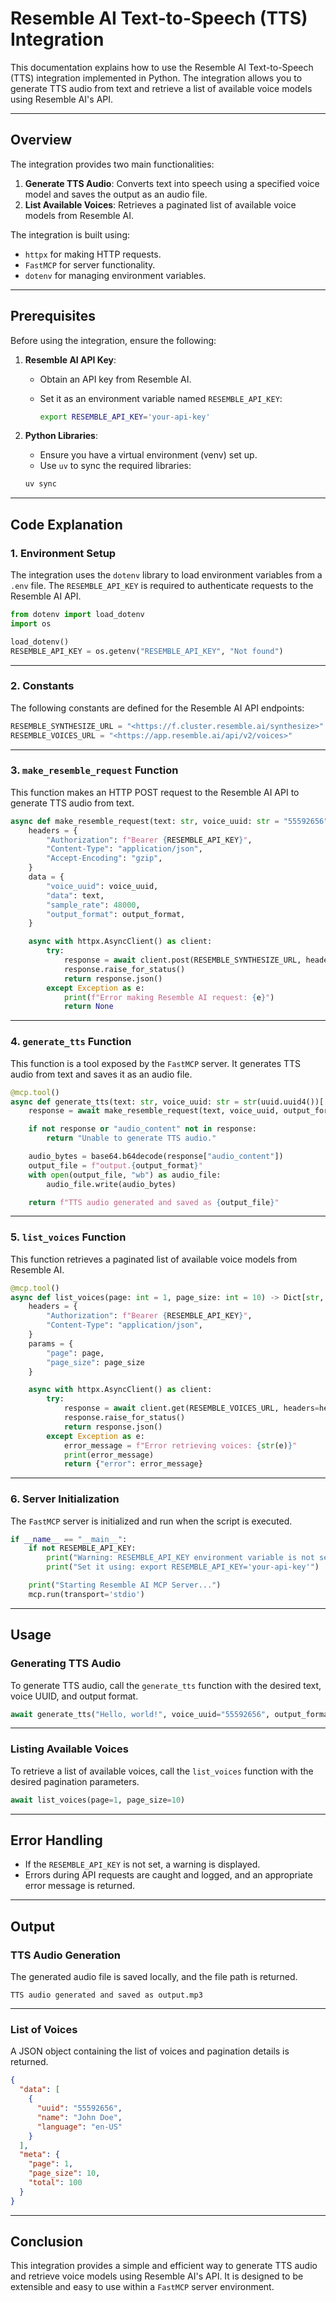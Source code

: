 # Resemble AI Text-to-Speech (TTS) Integration

This documentation explains how to use the Resemble AI Text-to-Speech (TTS) integration implemented in Python. The integration allows you to generate TTS audio from text and retrieve a list of available voice models using Resemble AI's API.

---

## **Overview**

The integration provides two main functionalities:

1. **Generate TTS Audio**: Converts text into speech using a specified voice model and saves the output as an audio file.
2. **List Available Voices**: Retrieves a paginated list of available voice models from Resemble AI.

The integration is built using:

- `httpx` for making HTTP requests.
- `FastMCP` for server functionality.
- `dotenv` for managing environment variables.

---

## **Prerequisites**

Before using the integration, ensure the following:

1. **Resemble AI API Key**:
    - Obtain an API key from Resemble AI.
    - Set it as an environment variable named `RESEMBLE_API_KEY`:
        
        ```bash
        export RESEMBLE_API_KEY='your-api-key'
        
        ```
        
2. **Python Libraries**:
    - Ensure you have a virtual environment (venv) set up.
    - Use `uv` to sync the required libraries:
    
    ```bash
    uv sync
    ```
    

---

## **Code Explanation**

### **1. Environment Setup**

The integration uses the `dotenv` library to load environment variables from a `.env` file. The `RESEMBLE_API_KEY` is required to authenticate requests to the Resemble AI API.

```python
from dotenv import load_dotenv
import os

load_dotenv()
RESEMBLE_API_KEY = os.getenv("RESEMBLE_API_KEY", "Not found")

```

---

### **2. Constants**

The following constants are defined for the Resemble AI API endpoints:

```python
RESEMBLE_SYNTHESIZE_URL = "<https://f.cluster.resemble.ai/synthesize>"
RESEMBLE_VOICES_URL = "<https://app.resemble.ai/api/v2/voices>"

```

---

### **3. `make_resemble_request` Function**

This function makes an HTTP POST request to the Resemble AI API to generate TTS audio from text.

```python
async def make_resemble_request(text: str, voice_uuid: str = "55592656", output_format: str = "mp3") -> Dict[str, Any] | None:
    headers = {
        "Authorization": f"Bearer {RESEMBLE_API_KEY}",
        "Content-Type": "application/json",
        "Accept-Encoding": "gzip",
    }
    data = {
        "voice_uuid": voice_uuid,
        "data": text,
        "sample_rate": 48000,
        "output_format": output_format,
    }

    async with httpx.AsyncClient() as client:
        try:
            response = await client.post(RESEMBLE_SYNTHESIZE_URL, headers=headers, json=data, timeout=30.0)
            response.raise_for_status()
            return response.json()
        except Exception as e:
            print(f"Error making Resemble AI request: {e}")
            return None

```

---

### **4. `generate_tts` Function**

This function is a tool exposed by the `FastMCP` server. It generates TTS audio from text and saves it as an audio file.

```python
@mcp.tool()
async def generate_tts(text: str, voice_uuid: str = str(uuid.uuid4())[:8], output_format: str = "mp3") -> str:
    response = await make_resemble_request(text, voice_uuid, output_format)

    if not response or "audio_content" not in response:
        return "Unable to generate TTS audio."

    audio_bytes = base64.b64decode(response["audio_content"])
    output_file = f"output.{output_format}"
    with open(output_file, "wb") as audio_file:
        audio_file.write(audio_bytes)

    return f"TTS audio generated and saved as {output_file}"

```

---

### **5. `list_voices` Function**

This function retrieves a paginated list of available voice models from Resemble AI.

```python
@mcp.tool()
async def list_voices(page: int = 1, page_size: int = 10) -> Dict[str, Any]:
    headers = {
        "Authorization": f"Bearer {RESEMBLE_API_KEY}",
        "Content-Type": "application/json",
    }
    params = {
        "page": page,
        "page_size": page_size
    }

    async with httpx.AsyncClient() as client:
        try:
            response = await client.get(RESEMBLE_VOICES_URL, headers=headers, params=params, timeout=30.0)
            response.raise_for_status()
            return response.json()
        except Exception as e:
            error_message = f"Error retrieving voices: {str(e)}"
            print(error_message)
            return {"error": error_message}

```

---

### **6. Server Initialization**

The `FastMCP` server is initialized and run when the script is executed.

```python
if __name__ == "__main__":
    if not RESEMBLE_API_KEY:
        print("Warning: RESEMBLE_API_KEY environment variable is not set.")
        print("Set it using: export RESEMBLE_API_KEY='your-api-key'")

    print("Starting Resemble AI MCP Server...")
    mcp.run(transport='stdio')

```

---

## **Usage**

### **Generating TTS Audio**

To generate TTS audio, call the `generate_tts` function with the desired text, voice UUID, and output format.

```python
await generate_tts("Hello, world!", voice_uuid="55592656", output_format="mp3")

```

---

### **Listing Available Voices**

To retrieve a list of available voices, call the `list_voices` function with the desired pagination parameters.

```python
await list_voices(page=1, page_size=10)

```

---

## **Error Handling**

- If the `RESEMBLE_API_KEY` is not set, a warning is displayed.
- Errors during API requests are caught and logged, and an appropriate error message is returned.

---

## **Output**

### **TTS Audio Generation**

The generated audio file is saved locally, and the file path is returned.

```
TTS audio generated and saved as output.mp3

```

---

### **List of Voices**

A JSON object containing the list of voices and pagination details is returned.

```json
{
  "data": [
    {
      "uuid": "55592656",
      "name": "John Doe",
      "language": "en-US"
    }
  ],
  "meta": {
    "page": 1,
    "page_size": 10,
    "total": 100
  }
}

```

---

## **Conclusion**

This integration provides a simple and efficient way to generate TTS audio and retrieve voice models using Resemble AI's API. It is designed to be extensible and easy to use within a `FastMCP` server environment.
